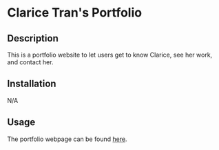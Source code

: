 # Clarice Tran's Portfolio

## Description

This is a portfolio website to let users get to know Clarice, see her work, and contact her.

## Installation

N/A

## Usage

The portfolio webpage can be found [here](https://claricetran.github.io/clarice-tran-portfolio/).
